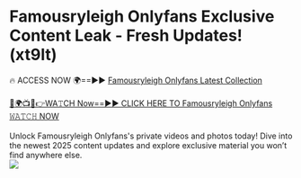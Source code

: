 # Famousryleigh Onlyfans Exclusive Content Leak - Fresh Updates! (xt9lt)

🔥 ACCESS NOW 🌍==►► <a href="https://tinyurl.com/kvy9nzfs" rel="nofollow">Famousryleigh Onlyfans Latest Collection</a>
<br><br>
[🔴🌍📺📱👉WA𝚃CH Now==►► CLICK HERE TO Famousryleigh Onlyfans 𝚆𝙰𝚃𝙲𝙷 NOW](https://tinyurl.com/kvy9nzfs)
<br><br>
Unlock Famousryleigh Onlyfans's private videos and photos today! Dive into the newest 2025 content updates and explore exclusive material you won’t find anywhere else.
<br>
<a href="https://tinyurl.com/kvy9nzfs" rel="nofollow" data-target="animated-image.originalLink"><img src="https://camo.githubusercontent.com/8a4f000d20f83aca3bf7ec5f350d767afa0574a8a352519fd8cfa583a6f93a33/68747470733a2f2f692e696d6775722e636f6d2f644a486b345a712e676966" data-canonical-src="https://i.imgur.com/dJHk4Zq.gif" style="max-width: 100%; display: inline-block;" data-target="animated-image.originalImage"></a>
<br>
